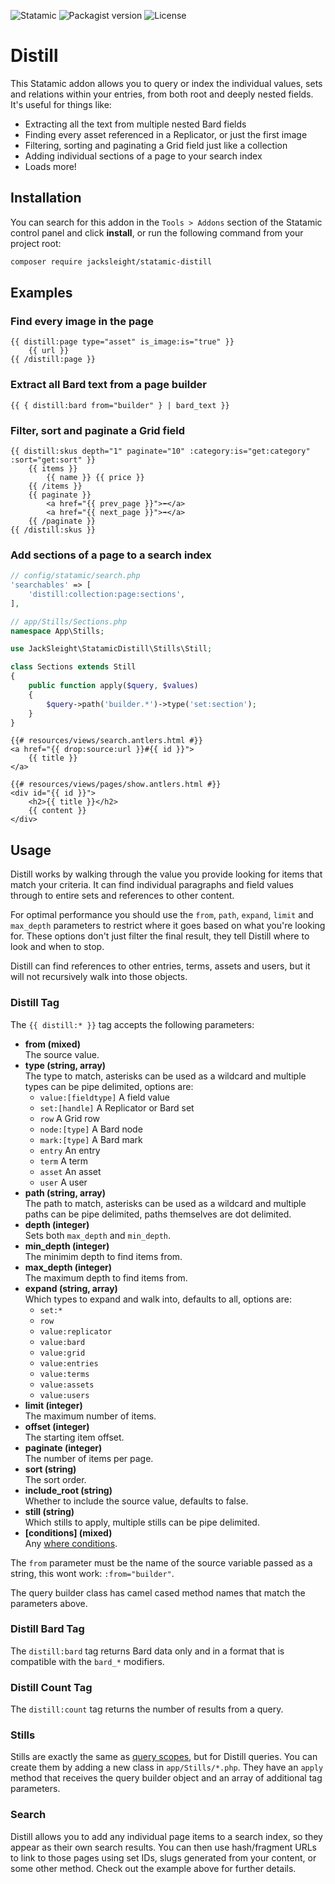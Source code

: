 <!-- statamic:hide -->

![Statamic](https://flat.badgen.net/badge/Statamic/3.4+/FF269E)
![Packagist version](https://flat.badgen.net/packagist/v/jacksleight/statamic-distill)
![License](https://flat.badgen.net/github/license/jacksleight/statamic-distill)

# Distill 

<!-- /statamic:hide -->

This Statamic addon allows you to query or index the individual values, sets and relations within your entries, from both root and deeply nested fields. It's useful for things like:

* Extracting all the text from multiple nested Bard fields
* Finding every asset referenced in a Replicator, or just the first image
* Filtering, sorting and paginating a Grid field just like a collection
* Adding individual sections of a page to your search index
* Loads more!

## Installation

You can search for this addon in the `Tools > Addons` section of the Statamic control panel and click **install**, or run the following command from your project root:

```bash
composer require jacksleight/statamic-distill
```

## Examples

### Find every image in the page

```antlers
{{ distill:page type="asset" is_image:is="true" }}
    {{ url }}
{{ /distill:page }}
```

### Extract all Bard text from a page builder

```antlers
{{ { distill:bard from="builder" } | bard_text }}
```

### Filter, sort and paginate a Grid field

```antlers
{{ distill:skus depth="1" paginate="10" :category:is="get:category" :sort="get:sort" }}
    {{ items }}
        {{ name }} {{ price }}
    {{ /items }}
    {{ paginate }}
        <a href="{{ prev_page }}">⬅</a>
        <a href="{{ next_page }}">➡</a>
    {{ /paginate }}
{{ /distill:skus }}
```

### Add sections of a page to a search index

```php
// config/statamic/search.php
'searchables' => [
    'distill:collection:page:sections',
],
```
```php
// app/Stills/Sections.php
namespace App\Stills;

use JackSleight\StatamicDistill\Stills\Still;

class Sections extends Still
{
    public function apply($query, $values)
    {
        $query->path('builder.*')->type('set:section');
    }
}
```
```antlers
{{# resources/views/search.antlers.html #}}
<a href="{{ drop:source:url }}#{{ id }}">
    {{ title }}
</a>
```
```antlers
{{# resources/views/pages/show.antlers.html #}}
<div id="{{ id }}">
    <h2>{{ title }}</h2>
    {{ content }}
</div>
```

## Usage

Distill works by walking through the value you provide looking for items that match your criteria. It can find individual paragraphs and field values through to entire sets and references to other content.

For optimal performance you should use the `from`, `path`, `expand`, `limit` and `max_depth` parameters to restrict where it goes based on what you're looking for. These options don't just filter the final result, they tell Distill where to look and when to stop.

Distill can find references to other entries, terms, assets and users, but it will not recursively walk into those objects.

### Distill Tag

The `{{ distill:* }}` tag accepts the following parameters:

* **from (mixed)**  
  The source value.
* **type (string, array)**  
  The type to match, asterisks can be used as a wildcard and multiple types can be pipe delimited, options are:
  * `value:[fieldtype]` A field value
  * `set:[handle]` A Replicator or Bard set
  * `row` A Grid row
  * `node:[type]` A Bard node
  * `mark:[type]` A Bard mark
  * `entry` An entry
  * `term` A term
  * `asset` An asset
  * `user` A user
* **path (string, array)**  
  The path to match, asterisks can be used as a wildcard and multiple paths can be pipe delimited, paths themselves are dot delimited.
* **depth (integer)**  
  Sets both `max_depth` and `min_depth`.
* **min_depth (integer)**  
  The minimim depth to find items from.
* **max_depth (integer)**  
  The maximum depth to find items from.
* **expand (string, array)**  
  Which types to expand and walk into, defaults to all, options are:
  * `set:*`
  * `row`
  * `value:replicator`
  * `value:bard`
  * `value:grid`
  * `value:entries`
  * `value:terms`
  * `value:assets`
  * `value:users`
* **limit (integer)**  
  The maximum number of items.
* **offset (integer)**  
  The starting item offset.
* **paginate (integer)**  
  The number of items per page.
* **sort (string)**  
  The sort order.
* **include_root (string)**  
  Whether to include the source value, defaults to false.
* **still (string)**  
  Which stills to apply, multiple stills can be pipe delimited.
* **[conditions] (mixed)**  
  Any [where conditions](https://statamic.dev/conditions).

The `from` parameter must be the name of the source variable passed as a string, this wont work: `:from="builder"`.

The query builder class has camel cased method names that match the parameters above.

### Distill Bard Tag

The `distill:bard` tag returns Bard data only and in a format that is compatible with the `bard_*` modifiers.

### Distill Count Tag

The `distill:count` tag returns the number of results from a query.

### Stills

Stills are exactly the same as [query scopes](https://statamic.dev/extending/query-scopes-and-filters), but for Distill queries. You can create them by adding a new class in `app/Stills/*.php`. They have an `apply` method that receives the query builder object and an array of additional tag parameters.

### Search

Distill allows you to add any individual page items to a search index, so they appear as their own search results. You can then use hash/fragment URLs to link to those pages using set IDs, slugs generated from your content, or some other method. Check out the example above for further details.